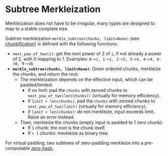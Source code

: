 # Subtree Merkleization

Merkleization does not have to be irregular, many types are designed to map to a stable complete tree.

Subtree merkleization `merkle_subtree(chunks, limit=None)` (see [chunkification](./chunkify.md)) is defined with the following functions:

* `next_pow_of_two(i)`: get the next power of 2 of `i`, if not already a power of 2, with 0 mapping to 1. Examples: `0->1, 1->1, 2->2, 3->4, 4->4, 6->8, 9->16`
* __`merkle_subtree(chunks, limit=None)`__: Given ordered chunks, merkleize the chunks, and return the root:
    * The merkleization depends on the effective input, which can be padded/limited:
        - if no limit: pad the `chunks` with zeroed chunks to `next_pow_of_two(len(chunks))` (virtually for memory efficiency).
        - if `limit > len(chunks)`, pad the `chunks` with zeroed chunks to `next_pow_of_two(limit)` (virtually for memory efficiency).
        - if `limit < len(chunks)`: do not merkleize, input exceeds limit. Raise an error instead.
    * Then, merkleize the chunks (empty input is padded to 1 zero chunk):
        - If `1` chunk: the root is the chunk itself.
        - If `> 1` chunks: merkleize as binary tree.

For virtual padding, two subtrees of zero-padding merkleize into a pre-computable [zero-hash](./hashing.md#zero-hashes).
